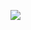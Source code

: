 [![](https://jitpack.io/v/moe.aisia/kotlib.svg?style=flat-square)](https://jitpack.io/#moe.aisia/kotlib)
